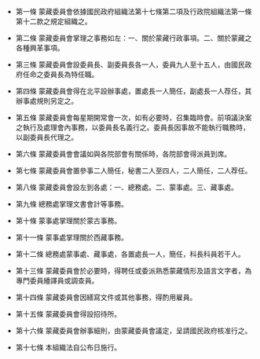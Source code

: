* 第一條 蒙藏委員會依據國民政府組織法第十七條第二項及行政院組織法第一條第十二款之規定組織之。

* 第二條 蒙藏委員會掌理之事務如左：一、關於蒙藏行政事項。二、關於蒙藏之各種興革事項。

* 第三條 蒙藏委員會設委員長、副委員長各一人，委員九人至十五人，由國民政府任命之委員長為特任職。

* 第四條 蒙藏委員會得在北平設辦事處，置處長一人簡任，副處長一人荐任，其辦事處規則另定之。

* 第五條 蒙藏委員會每星期開常會一次，如有必要時，召集臨時會。前項議決案之執行及處理會內事務，以委員長名義行之。委員長因事故不能執行職務時，以副委員長代理之。

* 第六條 蒙藏委員會會議如與各院部會有關係時，各院部會得派員到席。

* 第七條 蒙藏委員會置參事二人簡任，秘書二人至四人，二人簡任，二人荐任。

* 第八條 蒙藏委員會設左到各處：一、總務處。二、蒙事處。三、藏事處。

* 第九條 總務處掌理文書會計等事務。

* 第十條 蒙事處掌理關於蒙古事務。

* 第十一條 蒙事處掌理關於西藏事務。

* 第十二條 總務處蒙事處、藏事處，各置處長一人，簡任，科長科員若干人。

* 第十三條 蒙藏委員會於必要時，得聘任或委派熟悉蒙藏情形及語言文字者，為專門委員繙譯員或調查員。

* 第十四條 蒙藏委員會因繕寫文件或其他事務，得酌用雇員。

* 第十五條 蒙藏委員會得設招待所。

* 第十六條 蒙藏委員會辦事細則，由蒙藏委員會議定，呈請國民政府核准行之。

* 第十七條 本組織法自公布日施行。

